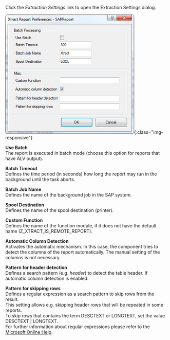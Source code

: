 Click the *Extraction Settings* link to open the Extraction Settings dialog.

![Report-Extraction-Settings](/img/content/Report-Extraction-Settings.jpg){:class="img-responsive"}


**Use Batch**<br>
The report is executed in batch mode (choose this option for reports that have ALV output).

**Batch Timeout**<br>
Defines the time period (in seconds) how long the report may run in the background until the task aborts.

**Batch Job Name**<br>
Defines the name of the background job in the SAP system.

**Spool Destination**<br>
Defines the name of the spool destination (printer).

**Custom Function**<br>
Defines the name of the function module, if it does not have the default name (Z_XTRACT_IS_REMOTE_REPORT).

**Automatic Column Detection**<br>
Activates the automatic mechanism. In this case, the component tries to detect the columns of the report automatically. The manual setting of the columns is not necessary.

**Pattern for header detection**<br>
Defines a search pattern (e.g. *header*) to detect the table header. If automatic column detection is enabled.

**Pattern for skipping rows**<br>
Defines a regular expression as a search pattern to skip rows from the result.  <br>
This setting allows e.g. skipping header rows that will be repeated in some reports. <br>
To skip rows that contains the term DESCTEXT or LONGTEXT, set the value DESCTEXT | LONGTEXT. <br>
For further information about regular expressions please refer to the [Microsoft Online Help](http://msdn.microsoft.com/en-us/library/az24scfc.aspx).